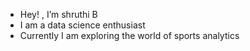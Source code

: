 - Hey! , I’m shruthi B
- I am a data science enthusiast
- Currently I am exploring the world of sports analytics


<!---
shruthiBala02/shruthiBala02 is a ✨ special ✨ repository because its `README.md` (this file) appears on your GitHub profile.
You can click the Preview link to take a look at your changes.
--->
